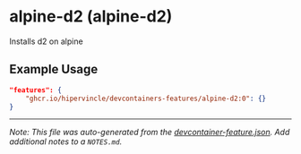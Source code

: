 
# alpine-d2 (alpine-d2)

Installs d2 on alpine

## Example Usage

```json
"features": {
    "ghcr.io/hipervincle/devcontainers-features/alpine-d2:0": {}
}
```





---

_Note: This file was auto-generated from the [devcontainer-feature.json](https://github.com/hipervincle/devcontainers-features/blob/main/src/alpine-d2/devcontainer-feature.json).  Add additional notes to a `NOTES.md`._
